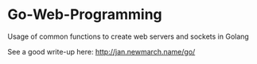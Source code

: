 # Go-Web-Programming
Usage of common functions to create web servers and sockets in Golang

See a good write-up here: http://jan.newmarch.name/go/
